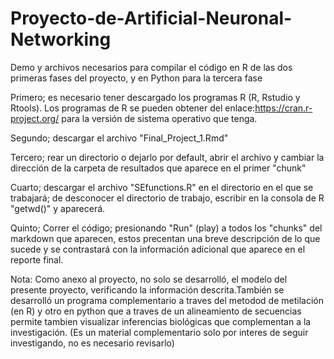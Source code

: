 # Proyecto-de-Artificial-Neuronal-Networking
Demo y archivos necesarios para compilar el código en R de las dos primeras fases del proyecto, y en Python para la tercera fase

Primero; es necesario tener descargado los programas R (R, Rstudio y Rtools). Los programas de R se pueden obtener del enlace:https://cran.r-project.org/ para la versión de sistema operativo que tenga.

Segundo; descargar el archivo "Final_Project_1.Rmd"

Tercero; rear un directorio o dejarlo por default, abrir el archivo y cambiar la dirección de la carpeta de resultados que aparece en el primer "chunk"

Cuarto; descargar el archivo "SEfunctions.R" en el directorio en el que se trabajará; de desconocer el directorio de trabajo, escribir en la consola de R "getwd()" y aparecerá. 

Quinto; Correr el código; presionando "Run" (play) a todos los "chunks" del markdown que aparecen, estos precentan una breve descripción de lo que sucede y se contrastará con la información adicional que aparece en el reporte final.

Nota: Como anexo al proyecto, no solo se desarrolló, el modelo del presente proyecto, verificando la información descrita.También se desarrolló un programa complementario a traves del metodod de metilación (en R) y otro en python que a traves de un alineamiento de secuencias permite tambien visualizar inferencias biológicas que complementan a la investigación. (Es un material complementario solo por interes de seguir investigando, no es necesario revisarlo)
